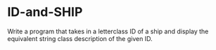 # ID-and-SHIP
Write a program that takes in a letterclass ID of a ship and display the equivalent string class description of the given ID.
